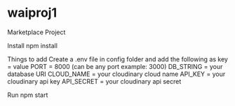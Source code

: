 # waiproj1
Marketplace Project

Install
npm install

Things to add
Create a .env file in config folder and add the following as key = value
PORT = 8000 (can be any port example: 3000)
DB_STRING = your database URI
CLOUD_NAME = your cloudinary cloud name
API_KEY = your cloudinary api key
API_SECRET = your cloudinary api secret

Run
npm start
